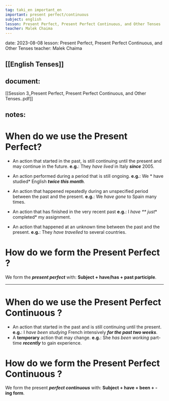 ```yaml
---
tag: taki_en important_en
important: present perfect/continuous
subject: english
lesson: Present Perfect, Present Perfect Continuous, and Other Tenses
teacher: Malek Chaima
---
```


date: 2023-08-08
lesson: Present Perfect, Present Perfect Continuous, and Other Tenses
teacher: Malek Chaima

[[English Tenses]]
---
## document:
[[Session 3_Present Perfect, Present Perfect Continuous, and Other Tenses..pdf]]
## notes:

# When do we use the Present Perfect?
  -  An action that started in the past, is still continuing until the present
and may continue in the future.
**e.g.**: They *have lived* in Italy ***since*** 2005.

- An action performed during a period that is still ongoing.
**e.g.**: We * have studied* English ***twice this month***.

- An action that happened repeatedly during an unspecified period
between the past and the present.
**e.g.**: We *have gone* to Spain many times.

- An action that has finished in the very recent past
**e.g.**: I *have ** just** completed* my assignment.

- An action that happened at an unknown time between the past and the
present.
**e.g.**: They *have travelled* to several countries.



# How do we form the Present Perfect ?
We form the ***present perfect*** with: **Subject + have/has + past participle**.

---

# When do we use the Present Perfect Continuous ?
-  An action that started in the past and is still continuing until the
present.
**e.g.**: I *have been studying* French intensively ***for the past two weeks***.
-  A **temporary** action that may change.
**e.g.**: She *has been working* part-time ***recently*** to gain experience.

# How do we form the Present Perfect Continuous ?
We form the present ***perfect continuous*** with: **Subject + have + been + -ing form**.

